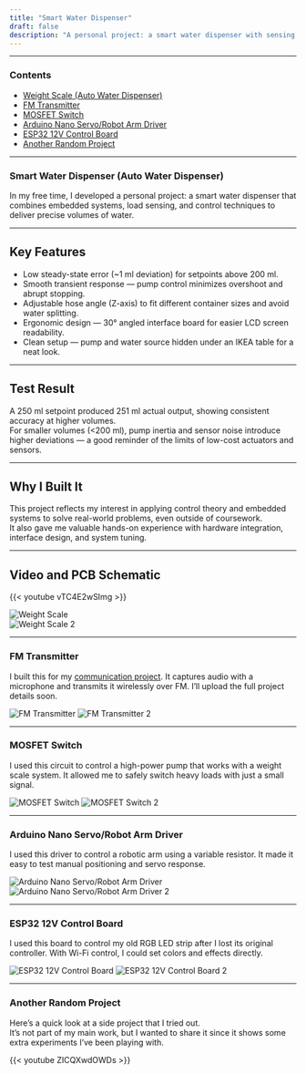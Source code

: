 ```yaml
---
title: "Smart Water Dispenser"
draft: false
description: "A personal project: a smart water dispenser with sensing, control, and clean design."
---
```

---
### Contents
- [Weight Scale (Auto Water Dispenser)](#weight-scale-auto-water-dispenser)
- [FM Transmitter](#fm-transmitter)
- [MOSFET Switch](#mosfet-switch)
- [Arduino Nano Servo/Robot Arm Driver](#arduino-nano-servorobot-arm-driver)
- [ESP32 12V Control Board](#esp32-12v-control-board)
- [Another Random Project](#another-random-project)
---

### Smart Water Dispenser (Auto Water Dispenser)

In my free time, I developed a personal project: a smart water dispenser that combines embedded systems, load sensing, and control techniques to deliver precise volumes of water.

---

## Key Features
- Low steady-state error (~1 ml deviation) for setpoints above 200 ml.  
- Smooth transient response — pump control minimizes overshoot and abrupt stopping.  
- Adjustable hose angle (Z-axis) to fit different container sizes and avoid water splitting.  
- Ergonomic design — 30° angled interface board for easier LCD screen readability.  
- Clean setup — pump and water source hidden under an IKEA table for a neat look.  

---

## Test Result
A 250 ml setpoint produced 251 ml actual output, showing consistent accuracy at higher volumes.  
For smaller volumes (<200 ml), pump inertia and sensor noise introduce higher deviations — a good reminder of the limits of low-cost actuators and sensors.  

---

## Why I Built It
This project reflects my interest in applying control theory and embedded systems to solve real-world problems, even outside of coursework.  
It also gave me valuable hands-on experience with hardware integration, interface design, and system tuning.  

---

## Video and PCB Schematic
{{< youtube vTC4E2wSImg >}}

![Weight Scale](/images/weight_scale.png)  
![Weight Scale 2](/images/weight_scale_2.png)


---

### FM Transmitter
I built this for my [communication project](/en/projects/#5-communication-system-fundamentals-project). It captures audio with a microphone and transmits it wirelessly over FM. I’ll upload the full project details soon.

![FM Transmitter](/images/FM_Transmitter.png)
![FM Transmitter 2](/images/FM_Transmitter_2.png)

---

### MOSFET Switch
I used this circuit to control a high-power pump that works with a weight scale system. It allowed me to safely switch heavy loads with just a small signal.

![MOSFET Switch](/images/MOSFET_Switch.png)
![MOSFET Switch 2](/images/MOSFET_Switch_2.png)

---

### Arduino Nano Servo/Robot Arm Driver
I used this driver to control a robotic arm using a variable resistor. It made it easy to test manual positioning and servo response.

![Arduino Nano Servo/Robot Arm Driver](/images/ARM_ROBOT.png)
![Arduino Nano Servo/Robot Arm Driver 2](/images/ARM_ROBOT_2.png)


---

### ESP32 12V Control Board
I used this board to control my old RGB LED strip after I lost its original controller. With Wi-Fi control, I could set colors and effects directly.

![ESP32 12V Control Board](/images/ESP32_12V_Control.png)
![ESP32 12V Control Board 2](/images/ESP32_12V_Control_2.png)


---

### Another Random Project
Here’s a quick look at a side project that I tried out.  
It’s not part of my main work, but I wanted to share it since it shows some extra experiments I’ve been playing with.

{{< youtube ZICQXwdOWDs >}}
